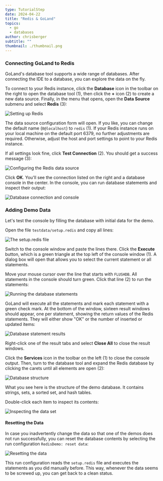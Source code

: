 ```yaml
---
type: TutorialStep
date: 2024-04-22
title: "Redis & GoLand"
topics:
  - go
  - databases
author: chrisberger
subtitle: ""
thumbnail: ./thumbnail.png
---
```


### Connecting GoLand to Redis

GoLand's database tool supports a wide range of databases. After connecting the IDE to a database, you can explore the data on the fly.

To connect to your Redis instance, click the **Database** icon in the toolbar on the right to open the database tool (1), then click the **+** icon (2) to create a new data source. Finally, in the menu that opens, open the **Data Source** submenu and select **Redis** (3):

![Setting up Redis](https://i.imgur.com/DZK5zpY.png)

The data source configuration form will open. If you like, you can change the default name (`0@localhost`) to `redis` (1). If your Redis instance runs on your local machine on the default port 6379, no further adjustments are required. Otherwise, adjust the host and port settings to point to your Redis instance.

If all settings look fine, click **Test Connection** (2). You should get a success message (3):

![Configuring the Redis data source](https://i.imgur.com/VkgefnE.png)

Click **OK**. You'll see the connection listed on the right and a database console in the center. In the console, you can run database statements and inspect their output:

![Database connection and console](https://i.imgur.com/ztSy3YV.png)

### Adding Demo Data

Let's test the console by filling the database with initial data for the demo.

Open the file `testdata/setup.redis` and copy all lines:

![The setup.redis file](https://i.imgur.com/Ca3O03R.png)

Switch to the console window and paste the lines there. Click the **Execute** button, which is a green triangle at the top left of the console window (1). A dialog box will open that allows you to select the current statement or all statements.

Move your mouse cursor over the line that starts with `FLUSHDB`. All statements in the console should turn green. Click that line (2) to run the statements:

![Running the database statements](https://i.imgur.com/psRnaRw.png)

GoLand will execute all the statements and mark each statement with a green check mark. At the bottom of the window, sixteen result windows should appear, one per statement, showing the return values of the Redis statements. They will either show "OK" or the number of inserted or updated items:

![Database statement results](https://i.imgur.com/NHMymlk.png)

Right-click one of the result tabs and select **Close All** to close the result windows.

Click the **Services** icon in the toolbar on the left (1) to close the console output. Then, turn to the database tool and expand the Redis database by clicking the carets until all elements are open (2):

![Database structure](https://i.imgur.com/OqCE7BJ.png)

What you see here is the structure of the demo database. It contains strings, sets, a sorted set, and hash tables.

Double-click each item to inspect its contents:

![Inspecting the data set](https://i.imgur.com/4DaMwi4.png)

#### Resetting the Data

In case you inadvertently change the data so that one of the demos does not run successfully, you can reset the database contents by selecting the run configuration `RedisDemo: reset data`:

![Resetting the data](https://i.imgur.com/33wptOD.png)

This run configuration reads the `setup.redis` file and executes the statements as you did manually before. This way, whenever the data seems to be screwed up, you can get back to a clean status.
